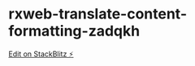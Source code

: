 # rxweb-translate-content-formatting-zadqkh

[Edit on StackBlitz ⚡️](https://stackblitz.com/edit/rxweb-translate-content-formatting-zadqkh)